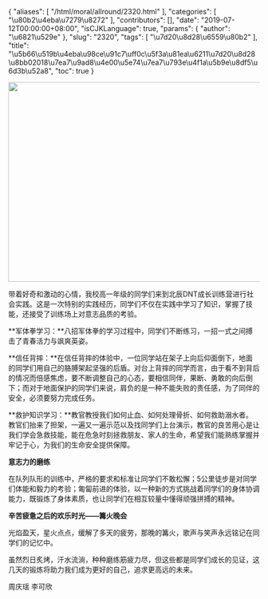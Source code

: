 {
    "aliases": [
        "/html/moral/allround/2320.html"
    ],
    "categories": [
        "\u80b2\u4eba\u7279\u8272"
    ],
    "contributors": [],
    "date": "2019-07-12T00:00:00+08:00",
    "isCJKLanguage": true,
    "params": {
        "author": "\u6821\u529e"
    },
    "slug": "2320",
    "tags": [
        "\u7d20\u8d28\u6559\u80b2"
    ],
    "title": "\u5b66\u519b\u4eba\u98ce\u91c7\uff0c\u5f3a\u81ea\u6211\u7d20\u8d28 \u8bb02018\u7ea7\u9ad8\u4e00\u5e74\u7ea7\u793e\u4f1a\u5b9e\u8df5\u6d3b\u52a8",
    "toc": true
}


<img
    src="https://cdn.tfls.online/mirror/full/80520e18965151326abfee78683bcd4a1c3f8a4b.jpg"
    style="display:block;margin-left:auto;margin-right:auto;"
    decoding="async"
    fetchpriority="auto"
    loading="lazy"
    height="400"
    width="600"
/>




 




带着好奇和激动的心情，我校高一年级的同学们来到北辰DNT成长训练营进行社会实践。这是一次特别的实践经历，同学们不仅在实践中学习了知识，掌握了技能，还接受了训练场上对意志品质的考验。




**军体拳学习：**八招军体拳的学习过程中，同学们不断练习，一招一式之间搏击了青春活力与飒爽英姿。




**信任背摔：**在信任背摔的体验中，一位同学站在架子上向后仰面倒下，地面的同学们用自己的胳膊架起坚强的后盾。对台上背摔的同学而言，由于看不到背后的情况而倍感焦虑，要不断调整自己的心态，要相信同伴，果断、勇敢的向后倒下；而对于地面保护的同学们来说，肩负的是一种不能失败的责任感，为了同伴的安全，必须要努力完成任务。




**救护知识学习：**教官教授我们如何止血、如何处理骨折、如何救助溺水者。教官们抬来了担架，一遍又一遍示范以及找同学们上台演示，教官的良苦用心是让我们学会急救技能，能在危急时刻拯救朋友、家人的生命，希望我们能熟练掌握并牢记于心，为我们的生命安全提供保障。




**意志力的磨练**




在队列队形的训练中，严格的要求和标准让同学们不敢松懈；5公里徒步是对同学们体能和毅力的考验；匍匐前进的体验，以一种新的方式挑战着同学们的身体协调能力，既锻炼了身体素质，也让同学们在相互较量中懂得顽强拼搏的精神。




**辛苦疲惫之后的欢乐时光——篝火晚会**




光焰盈天，星火点点，缓解了多天的疲劳，那晚的篝火，歌声与笑声永远铭记在同学们的记忆中。




虽然烈日炙烤，汗水流淌，种种磨练筋疲力尽，但这些都是同学们成长的见证，这几天的锻炼将助力我们成为更好的自己，追求更高远的未来。




周庆瑶 李可欣



  


  



